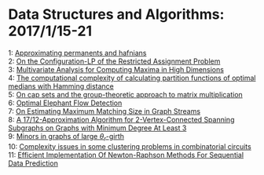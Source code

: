 # Data Structures and Algorithms: 2017/1/15-21  
1: [Approximating permanents and hafnians](https://doi.org/10.48550/arXiv.1601.07518)  
2: [On the Configuration-LP of the Restricted Assignment Problem](https://doi.org/10.48550/arXiv.1611.01934)  
3: [Multivariate Analysis for Computing Maxima in High Dimensions](https://doi.org/10.48550/arXiv.1701.03693)  
4: [The computational complexity of calculating partition functions of  optimal medians with Hamming distance](https://doi.org/10.48550/arXiv.1506.06107)  
5: [On cap sets and the group-theoretic approach to matrix multiplication](https://doi.org/10.48550/arXiv.1605.06702)  
6: [Optimal Elephant Flow Detection](https://doi.org/10.48550/arXiv.1701.04021)  
7: [On Estimating Maximum Matching Size in Graph Streams](https://doi.org/10.48550/arXiv.1701.04364)  
8: [A 17/12-Approximation Algorithm for 2-Vertex-Connected Spanning  Subgraphs on Graphs with Minimum Degree At Least 3](https://doi.org/10.48550/arXiv.1612.04790)  
9: [Minors in graphs of large ${\theta}_r$-girth](https://doi.org/10.48550/arXiv.1510.03041)  
10: [Complexity issues in some clustering problems in combinatorial circuits](https://doi.org/10.48550/arXiv.1412.4051)  
11: [Efficient Implementation Of Newton-Raphson Methods For Sequential Data  Prediction](https://doi.org/10.48550/arXiv.1701.05378)  